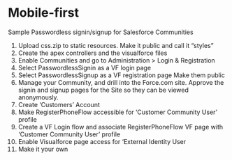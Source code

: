 # Mobile-first

Sample Passwordless signin/signup for Salesforce Communities 

1. Upload css.zip to static resources. Make it public and call it “styles”
2. Create the apex controllers and the visualforce files
3. Enable Communities and go to Administration > Login & Registration 
4. Select PasswordlessSignin as a VF login page
5. Select PasswordlessSignup as a VF registration page Make them public
6. Manage your Community, and drill into the Force.com site. Approve the signin and signup pages for the Site so they can be viewed anonymously.
7. Create ‘Customers’ Account
8. Make RegisterPhoneFlow accessible for ‘Customer Community User’ profile
9. Create a VF Login flow and associate RegisterPhoneFlow VF page with ‘Customer Community User’ profile
10. Enable Visualforce page access for ‘External Identity User
11. Make it your own

